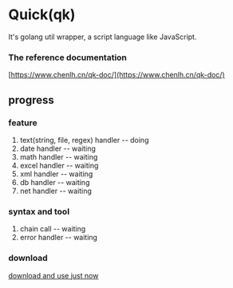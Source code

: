 # Quick(qk)
It's golang util wrapper,  a script language like JavaScript.

### The reference documentation
[https://www.chenlh.cn/qk-doc/](https://www.chenlh.cn/qk-doc/)

## progress

### feature
1. text(string, file, regex) handler -- doing
2. date handler -- waiting
3. math handler -- waiting
4. excel handler -- waiting
5. xml handler -- waiting
6. db handler -- waiting
7. net handler -- waiting

### syntax and tool
1. chain call -- waiting
2. error handler -- waiting


### download
[download and use just now](https://gitee.com/changlie713/qk-bin)

